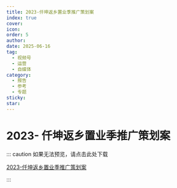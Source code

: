```yaml
---
title: 2023-仟坤返乡置业季推广策划案
index: true
cover: 
icon: 
order: 5
author: 
date: 2025-06-16
tag:
  - 视频号
  - 运营
  - 自媒体
category:
  - 报告
  - 参考
  - 专题
sticky: 
star: 
---
```


# 2023- 仟坤返乡置业季推广策划案

::: caution 如果无法预览，请点击此处下载

[2023-仟坤返乡置业季推广策划案](https://r2qq.24811213.xyz/dichan/00精品-返乡置业-2023仟坤返乡置业季推广策划案.pdf)

:::

<PDF url="https://r2qq.24811213.xyz/dichan/00精品-返乡置业-2023仟坤返乡置业季推广策划案.pdf" />
